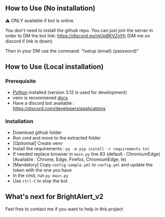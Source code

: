 ## How to Use (No installation)
:warning: ONLY available if bot is online

You don't need to install the github repo. You can just join the server in order to DM the bot
link: https://discord.gg/mUpBKVZnYh (DM me on discord if link is down)

Then in your DM use the command: "!setup (email) (password)"

## How to Use (Local installation)

### Prerequisite
- [Python](https://www.python.org/) installed (version 3.12 is used for development)
- venv is recommened [docs](https://docs.python.org/3.9/library/venv.html)
- Have a discord bot available : https://discord.com/developers/applications

### Installation
- Download github folder
- Run cmd and move to the extracted folder
- [Optionnal] Create venv
- Install the requirements : `py -m pip install -r requirements.txt`
- If needed replace browser in `main.py` line 83 (default : ChromiumEdge)(Available : Chrome, Edge, Firefox, ChromiumEdge, Ie)
- [Mandatory] Copy `config-sample.yml` to `config.yml` and update the token with the one you have
- In the cmd, run `py main.py`
- Use `ctrl-C` to stop the bot

## What's next for BrightAlert_v2
Feel free to contact me if you want to help in this project
